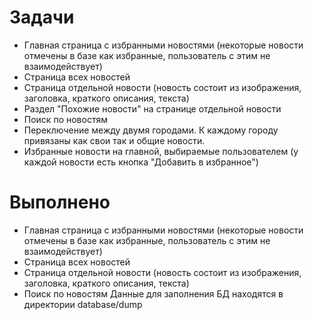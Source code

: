 # Задачи
- Главная страница с избранными новостями (некоторые новости отмечены в базе как избранные, пользователь с этим не взаимодействует)
- Страница всех новостей
- Страница отдельной новости (новость состоит из изображения, заголовка, краткого описания, текста)
- Раздел "Похожие новости" на странице отдельной новости
- Поиск по новостям
- Переключение между двумя городами. К каждому городу привязаны как свои так и общие новости.
- Избранные новости на главной, выбираемые пользователем (у каждой новости есть кнопка "Добавить в избранное")
# Выполнено
- Главная страница с избранными новостями (некоторые новости отмечены в базе как избранные, пользователь с этим не взаимодействует)
- Страница всех новостей
- Страница отдельной новости (новость состоит из изображения, заголовка, краткого описания, текста)
- Поиск по новостям
Данные для заполнения БД находятся в директории database/dump
